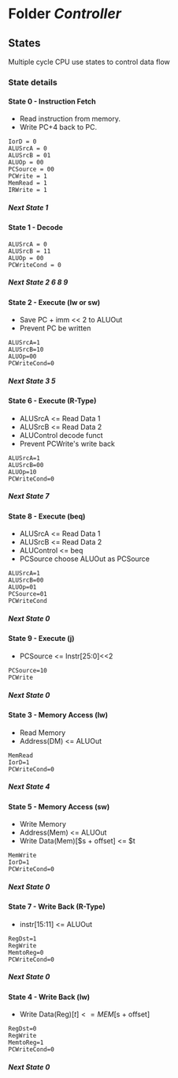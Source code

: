 # Folder *Controller*

## States

Multiple cycle CPU use states to control data flow

### State details

#### State 0 - Instruction Fetch

- Read instruction from memory.
- Write PC+4 back to PC.

```
IorD = 0
ALUSrcA = 0
ALUSrcB = 01
ALUOp = 00
PCSource = 00
PCWrite = 1
MemRead = 1
IRWrite = 1
```

##### Next State 1

#### State 1 - Decode

```
ALUSrcA = 0
ALUSrcB = 11
ALUOp = 00
PCWriteCond = 0
```

##### Next State 2 6 8 9

#### State 2 - Execute (lw or sw)

- Save PC + imm << 2 to ALUOut
- Prevent PC be written

```
ALUSrcA=1
ALUSrcB=10
ALUOp=00
PCWriteCond=0
```

##### Next State 3 5

#### State 6 - Execute (R-Type)

- ALUSrcA <= Read Data 1
- ALUSrcB <= Read Data 2
- ALUControl decode funct
- Prevent PCWrite's write back

```
ALUSrcA=1
ALUSrcB=00
ALUOp=10
PCWriteCond=0
```

##### Next State 7

#### State 8 - Execute (beq)

- ALUSrcA <= Read Data 1
- ALUSrcB <= Read Data 2
- ALUControl <= beq
- PCSource choose ALUOut as PCSource

```
ALUSrcA=1
ALUSrcB=00
ALUOp=01
PCSource=01
PCWriteCond
```

##### Next State 0

#### State 9 - Execute (j)

- PCSource <= Instr[25:0]<<2

```
PCSource=10
PCWrite
```

##### Next State 0

#### State 3 - Memory Access (lw)

- Read Memory
- Address(DM) <= ALUOut

```
MemRead
IorD=1
PCWriteCond=0
```

##### Next State 4

#### State 5 - Memory Access (sw)

- Write Memory
- Address(Mem) <= ALUOut
- Write Data(Mem)[$s + offset] <= $t

```
MemWrite
IorD=1
PCWriteCond=0
```

##### Next State 0

#### State 7 - Write Back (R-Type)

- instr[15:11] <= ALUOut

```
RegDst=1
RegWrite
MemtoReg=0
PCWriteCond=0
```

##### Next State 0

#### State 4 - Write Back (lw)

- Write Data(Reg)[$t] <= MEM[$s + offset]

```
RegDst=0
RegWrite
MemtoReg=1
PCWriteCond=0
```

##### Next State 0
